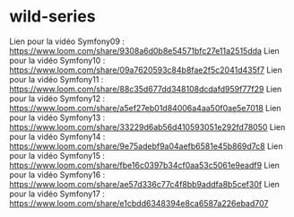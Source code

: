 # wild-series

Lien pour la vidéo Symfony09 : https://www.loom.com/share/9308a6d0b8e54571bfc27e11a2515dda
Lien pour la vidéo Symfony10 : https://www.loom.com/share/09a7620593c84b8fae2f5c2041d435f7
Lien pour la vidéo Symfony11 : https://www.loom.com/share/88c35d677dd348108dcdafd959f77f29
Lien pour la vidéo Symfony12 : https://www.loom.com/share/a5ef27eb01d84006a4aa50f0ae5e7018
Lien pour la vidéo Symfony13 : https://www.loom.com/share/33229d6ab56d410593051e292fd78050
Lien pour la vidéo Symfony14 : https://www.loom.com/share/9e75adebf9a04aefb6581e45b869d7c8
Lien pour la vidéo Symfony15 : https://www.loom.com/share/fbe16c0397b34cf0aa53c5061e9eadf9
Lien pour la vidéo Symfony16 : https://www.loom.com/share/ae57d336c77c4f8bb9addfa8b5cef30f
Lien pour la vidéo Symfony17 : https://www.loom.com/share/e1cbdd6348394e8ca6587a226ebad707

